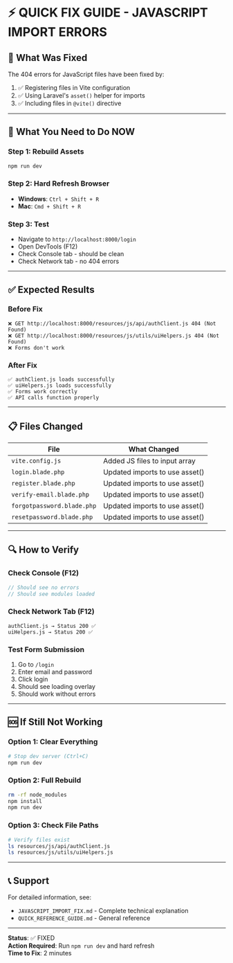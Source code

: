 # ⚡ QUICK FIX GUIDE - JAVASCRIPT IMPORT ERRORS

## 🎯 What Was Fixed

The 404 errors for JavaScript files have been fixed by:
1. ✅ Registering files in Vite configuration
2. ✅ Using Laravel's `asset()` helper for imports
3. ✅ Including files in `@vite()` directive

---

## 🚀 What You Need to Do NOW

### Step 1: Rebuild Assets
```bash
npm run dev
```

### Step 2: Hard Refresh Browser
- **Windows**: `Ctrl + Shift + R`
- **Mac**: `Cmd + Shift + R`

### Step 3: Test
- Navigate to `http://localhost:8000/login`
- Open DevTools (F12)
- Check Console tab - should be clean
- Check Network tab - no 404 errors

---

## ✅ Expected Results

### Before Fix
```
❌ GET http://localhost:8000/resources/js/api/authClient.js 404 (Not Found)
❌ GET http://localhost:8000/resources/js/utils/uiHelpers.js 404 (Not Found)
❌ Forms don't work
```

### After Fix
```
✅ authClient.js loads successfully
✅ uiHelpers.js loads successfully
✅ Forms work correctly
✅ API calls function properly
```

---

## 📋 Files Changed

| File | What Changed |
|------|--------------|
| `vite.config.js` | Added JS files to input array |
| `login.blade.php` | Updated imports to use asset() |
| `register.blade.php` | Updated imports to use asset() |
| `verify-email.blade.php` | Updated imports to use asset() |
| `forgotpassword.blade.php` | Updated imports to use asset() |
| `resetpassword.blade.php` | Updated imports to use asset() |

---

## 🔍 How to Verify

### Check Console (F12)
```javascript
// Should see no errors
// Should see modules loaded
```

### Check Network Tab (F12)
```
authClient.js → Status 200 ✅
uiHelpers.js → Status 200 ✅
```

### Test Form Submission
1. Go to `/login`
2. Enter email and password
3. Click login
4. Should see loading overlay
5. Should work without errors

---

## 🆘 If Still Not Working

### Option 1: Clear Everything
```bash
# Stop dev server (Ctrl+C)
npm run dev
```

### Option 2: Full Rebuild
```bash
rm -rf node_modules
npm install
npm run dev
```

### Option 3: Check File Paths
```bash
# Verify files exist
ls resources/js/api/authClient.js
ls resources/js/utils/uiHelpers.js
```

---

## 📞 Support

For detailed information, see:
- `JAVASCRIPT_IMPORT_FIX.md` - Complete technical explanation
- `QUICK_REFERENCE_GUIDE.md` - General reference

---

**Status**: ✅ FIXED  
**Action Required**: Run `npm run dev` and hard refresh  
**Time to Fix**: 2 minutes

